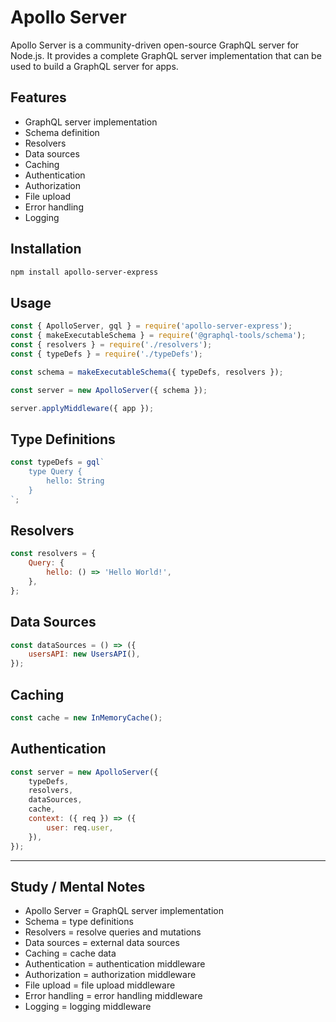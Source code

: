 # Apollo Server
Apollo Server is a community-driven open-source GraphQL server for Node.js. It provides a complete GraphQL server implementation that can be used to build a GraphQL server for apps.

## Features
- GraphQL server implementation
- Schema definition
- Resolvers
- Data sources
- Caching
- Authentication
- Authorization
- File upload
- Error handling
- Logging

## Installation
```bash
npm install apollo-server-express
```

## Usage
```javascript
const { ApolloServer, gql } = require('apollo-server-express');
const { makeExecutableSchema } = require('@graphql-tools/schema');
const { resolvers } = require('./resolvers');
const { typeDefs } = require('./typeDefs');

const schema = makeExecutableSchema({ typeDefs, resolvers });

const server = new ApolloServer({ schema });

server.applyMiddleware({ app });
```

## Type Definitions
```javascript
const typeDefs = gql`
    type Query {
        hello: String
    }
`;
```

## Resolvers
```javascript
const resolvers = {
    Query: {
        hello: () => 'Hello World!',
    },
};
```

## Data Sources
```javascript
const dataSources = () => ({
    usersAPI: new UsersAPI(),
});
```

## Caching
```javascript
const cache = new InMemoryCache();
```

## Authentication
```javascript
const server = new ApolloServer({
    typeDefs,
    resolvers,
    dataSources,
    cache,
    context: ({ req }) => ({
        user: req.user,
    }),
});
```

---

## Study / Mental Notes

- Apollo Server = GraphQL server implementation
- Schema = type definitions
- Resolvers = resolve queries and mutations
- Data sources = external data sources
- Caching = cache data
- Authentication = authentication middleware
- Authorization = authorization middleware
- File upload = file upload middleware
- Error handling = error handling middleware
- Logging = logging middleware
